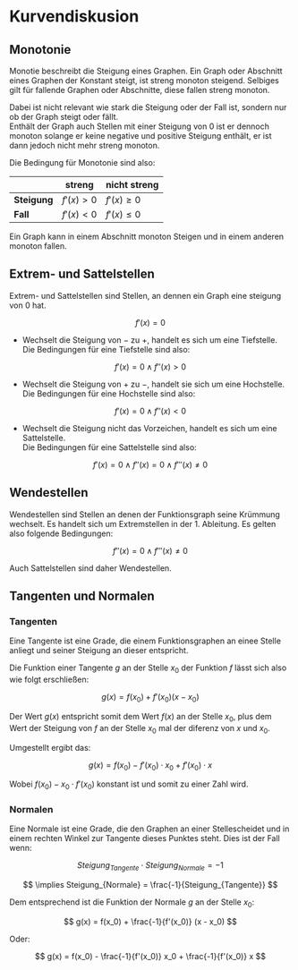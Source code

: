 # Kurvendiskusion

## Monotonie

Monotie beschreibt die Steigung eines Graphen. Ein Graph oder Abschnitt eines Graphen der Konstant steigt, ist streng monoton steigend. Selbiges gilt für fallende Graphen oder Abschnitte, diese fallen streng monoton.

Dabei ist nicht relevant wie stark die Steigung oder der Fall ist, sondern nur ob der Graph steigt oder fällt.\
Enthält der Graph auch Stellen mit einer Steigung von $0$ ist er dennoch monoton solange er keine negative und positive Steigung enthält, er ist dann jedoch nicht mehr streng monoton.

Die Bedingung für Monotonie sind also:

|              | streng      | nicht streng   |
| ------------ | ----------- | -------------- |
| **Steigung** | $f'(x) > 0$ | $f'(x) \geq 0$ |
| **Fall**     | $f'(x) < 0$ | $f'(x) \leq 0$ |

Ein Graph kann in einem Abschnitt monoton Steigen und in einem anderen monoton fallen.

## Extrem- und Sattelstellen

Extrem- und Sattelstellen sind Stellen, an dennen ein Graph eine steigung von $0$ hat.

$$
f'(x) = 0
$$

- Wechselt die Steigung von $-$ zu $+$, handelt es sich um eine Tiefstelle.\
  Die Bedingungen für eine Tiefstelle sind also:

$$
f'(x) = 0 \wedge f''(x) > 0
$$

- Wechselt die Steigung von $+$ zu $-$, handelt sie sich um eine Hochstelle.\
  Die Bedingungen für eine Hochstelle sind also:

$$
f'(x) = 0 \wedge f''(x) < 0
$$

- Wechselt die Steigung nicht das Vorzeichen, handelt es sich um eine Sattelstelle.\
  Die Bedingungen für eine Sattelstelle sind also:

$$
f'(x) = 0 \wedge f''(x) = 0 \wedge f'''(x) \neq 0
$$

## Wendestellen

Wendestellen sind Stellen an denen der Funktionsgraph seine Krümmung wechselt. Es handelt sich um Extremstellen in der 1. Ableitung. Es gelten also folgende Bedingungen:

$$
f''(x) = 0 \wedge f'''(x) \neq 0
$$

Auch Sattelstellen sind daher Wendestellen.

## Tangenten und Normalen

### Tangenten

Eine Tangente ist eine Grade, die einem Funktionsgraphen an einee Stelle anliegt und seiner Steigung an dieser entspricht.

Die Funktion einer Tangente $g$ an der Stelle $x_0$ der Funktion $f$ lässt sich also wie folgt erschließen:

$$
g(x) = f(x_0) + f'(x_0) (x - x_0)
$$

Der Wert $g(x)$ entspricht somit dem Wert $f(x)$ an der Stelle $x_0$, plus dem Wert der Steigung von $f$ an der Stelle $x_0$ mal der diferenz von $x$ und $x_0$.

Umgestellt ergibt das:

$$
g(x) = f(x_0) - f'(x_0) \cdot x_0 + f'(x_0) \cdot x
$$

Wobei $f(x_0) - x_0 \cdot f'(x_0)$ konstant ist und somit zu einer Zahl wird.

### Normalen

Eine Normale ist eine Grade, die den Graphen an einer Stellescheidet und in einem rechten Winkel zur Tangente dieses Punktes steht. Dies ist der Fall wenn:

$$
Steigung_{Tangente} \cdot Steigung_{Normale} = -1
$$

$$
\implies Steigung_{Normale} = \frac{-1}{Steigung_{Tangente}}
$$

Dem entsprechend ist die Funktion der Normale $g$ an der Stelle $x_0$:

$$
g(x) = f(x_0) + \frac{-1}{f'(x_0)} (x - x_0)
$$

Oder:

$$
g(x) = f(x_0) - \frac{-1}{f'(x_0)} x_0 + \frac{-1}{f'(x_0)} x
$$
